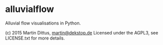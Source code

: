 # alluvialflow

Alluvial flow visualisations in Python.

(c) 2015 Martin Dittus, martin@dekstop.de
Licensed under the AGPL3, see LICENSE.txt for more details.
